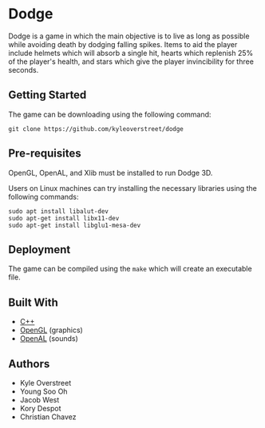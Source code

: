 # Dodge
Dodge is a game in which the main objective is to live as long as possible while avoiding death by dodging falling spikes. Items to aid the player include helmets which will absorb a single hit, hearts which replenish 25% of the player's health, and stars which give the player invincibility for three seconds.

## Getting Started
The game can be downloading using the following command:

```
git clone https://github.com/kyleoverstreet/dodge
```

## Pre-requisites
OpenGL, OpenAL, and Xlib must be installed to run Dodge 3D.

Users on Linux machines can try installing the necessary libraries using the following commands:

```
sudo apt install libalut-dev
sudo apt-get install libx11-dev
sudo apt-get install libglu1-mesa-dev
```

## Deployment
The game can be compiled using the ```make``` which will create an executable file.


## Built With
* [C++](https://en.wikipedia.org/wiki/HTML)
* [OpenGL](https://www.opengl.org/) (graphics)
* [OpenAL](https://www.openal.org/) (sounds)

## Authors
* Kyle Overstreet
* Young Soo Oh
* Jacob West
* Kory Despot
* Christian Chavez